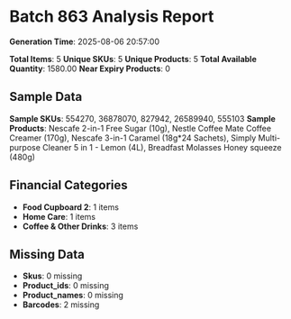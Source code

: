 # Batch 863 Analysis Report

**Generation Time**: 2025-08-06 20:57:00

**Total Items**: 5
**Unique SKUs**: 5
**Unique Products**: 5
**Total Available Quantity**: 1580.00
**Near Expiry Products**: 0

## Sample Data
**Sample SKUs**: 554270, 36878070, 827942, 26589940, 555103
**Sample Products**: Nescafe 2-in-1 Free Sugar (10g), Nestle Coffee Mate Coffee Creamer (170g), Nescafe 3-in-1 Caramel (18g*24 Sachets), Simply Multi-purpose Cleaner 5 in 1 - Lemon (4L), Breadfast Molasses Honey squeeze (480g)

## Financial Categories
- **Food Cupboard 2**: 1 items
- **Home Care**: 1 items
- **Coffee & Other Drinks**: 3 items

## Missing Data
- **Skus**: 0 missing
- **Product_ids**: 0 missing
- **Product_names**: 0 missing
- **Barcodes**: 2 missing
